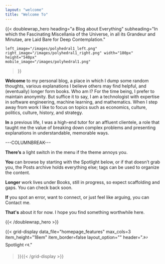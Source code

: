 ```yaml
---
layout: "welcome"
title: "Welcome To"
---
```


{{< doublewrap_hero 
    heading="a Blog about Everything"
    subheading="In which the Fascinating Miscellania of the Universe, in all its Grandeur and Minutae, are Laid Bare for Deep Contemplation."

    left_image="/images/polyhedral1_left.png"
    right_image="/images/polyhedral1_right.png" width="180px" height="540px"
	mobile_image="/images/polyhedral1.png"
>}}

**Welcome** to my personal blog, a place in which I dump some random thoughts, various explanations I believe others may find helpful, and (eventually) longer form books. Who am I? For the time being, I prefer to maintain anonymity. But suffice it to say, I am a technologist with expertise in software engineering, machine learning, and mathematics. When I step away from work I like to focus on topics such as economics, culture, politics, culture, history, and strategy.

**In** a previous life, I was a high-end tutor for an affluent clientele, a role that taught me the value of breaking down complex problems and presenting explanations in understandable, memorable ways.





---COLUMNBREAK---

**There’s** a light switch in the menu if the theme annoys you.

**You** can browse by starting with the Spotlight below, or if that doesn’t grab you, the Posts archive holds everything else; tags can be used to organize the content.

**Longer** work lives under Books, still in progress, so expect scaffolding and gaps. You can check back soon.

**If** you spot an error, want to connect, or just feel like arguing, you can Contact me.

**That's** about it for now. I hope you find something worthwhile here.

{{< /doublewrap_hero >}}




{{< grid-display 
	data_file="homepage_features"
	max_cols=3
	item_height="18em"
	item_border=false
	layout_option=""
	header=".🙠	 Spotlight 🙣."
>}}{{< /grid-display >}}